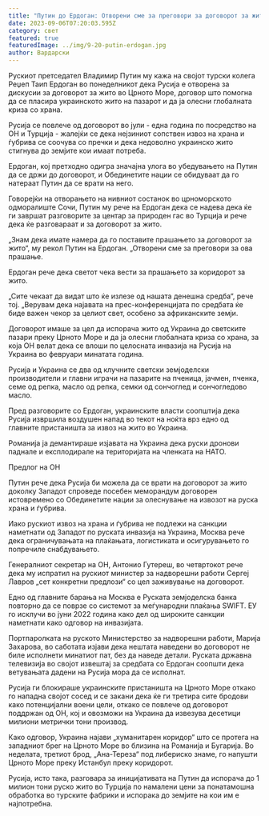 ```yaml
---
title: "Путин до Ердоган: Отворени сме за преговори за договорот за жито"
date: 2023-09-06T07:20:03.595Z
category: свет
featured: true
featuredImage: ../img/9-20-putin-erdogan.jpg
author: Вардарски
---
```

Рускиот претседател Владимир Путин му кажа на својот турски колега Реџеп Таип Ердоган во понеделникот дека Русија е отворена за дискусии за договорот за жито во Црното Море, договор што помогна да се пласира украинското жито на пазарот и да ја олесни глобалната криза со храна.

Русија се повлече од договорот во јули - една година по посредство на ОН и Турција - жалејќи се дека нејзиниот сопствен извоз на храна и ѓубрива се соочува со пречки и дека недоволно украинско жито стигнува до земјите кои имаат потреба.

Ердоган, кој претходно одигра значајна улога во убедувањето на Путин да се држи до договорот, и Обединетите нации се обидуваат да го натераат Путин да се врати на него.

Говорејќи на отворањето на нивниот состанок во црноморското одморалиште Сочи, Путин му рече на Ердоган дека се надева дека ќе ги завршат разговорите за центар за природен гас во Турција и рече дека ќе разговараат и за договорот за жито.

„Знам дека имате намера да го поставите прашањето за договорот за жито“, му рекол Путин на Ердоган. „Отворени сме за преговори за ова прашање.

Ердоган рече дека светот чека вести за прашањето за коридорот за жито.

„Сите чекаат да видат што ќе излезе од нашата денешна средба“, рече тој. „Верувам дека најавата на прес-конференцијата по средбата ќе биде важен чекор за целиот свет, особено за африканските земји.

Договорот имаше за цел да испорача жито од Украина до светските пазари преку Црното Море и да ја олесни глобалната криза со храна, за која ОН велат дека се влоши по целосната инвазија на Русија на Украина во февруари минатата година.

Русија и Украина се два од клучните светски земјоделски производители и главни играчи на пазарите на пченица, јачмен, пченка, семе од репка, масло од репка, семки од сончоглед и сончогледово масло.

Пред разговорите со Ердоган, украинските власти соопштија дека Русија извршила воздушен напад во текот на ноќта врз едно од главните пристаништа за извоз на жито во Украина.

Романија ја демантираше изјавата на Украина дека руски дронови паднале и експлодирале на територијата на членката на НАТО.

Предлог на ОН

Путин рече дека Русија би можела да се врати на договорот за жито доколку Западот спроведе посебен меморандум договорен истовремено со Обединетите нации за олеснување на извозот на руска храна и ѓубрива.

Иако рускиот извоз на храна и ѓубрива не подлежи на санкции наметнати од Западот по руската инвазија на Украина, Москва рече дека ограничувањата на плаќањата, логистиката и осигурувањето го попречиле снабдувањето.

Генералниот секретар на ОН, Антонио Гутереш, во четвртокот рече дека му испратил на рускиот министер за надворешни работи Сергеј Лавров „сет конкретни предлози“ со цел заживување на договорот.

Едно од главните барања на Москва е Руската земјоделска банка повторно да се поврзе со системот за меѓународни плаќања SWIFT. ЕУ го исклучи во јуни 2022 година како дел од широките санкции наметнати како одговор на инвазијата.

Портпаролката на руското Министерство за надворешни работи, Марија Захарова, во саботата изјави дека нештата наведени во договорот не биле исполнети минатиот пат, без да наведе детали. Руската државна телевизија во својот извештај за средбата со Ердоган соопшти дека ветувањата дадени на Русија мора да се исполнат.

Русија ги блокираше украинските пристаништа на Црното Море откако го нападна својот сосед и се закани дека ќе ги третира сите бродови како потенцијални воени цели, откако се повлече од договорот поддржан од ОН, кој и овозможи на Украина да извезува десетици милиони метрички тони производ.

Како одговор, Украина најави „хуманитарен коридор“ што се протега на западниот брег на Црното Море во близина на Романија и Бугарија. Во неделата, третиот брод, „Ана-Тереза“ под либериско знаме, го напушти Црното Море преку Истанбул преку коридорот.

Русија, исто така, разговара за иницијативата на Путин да испорача до 1 милион тони руско жито во Турција по намалени цени за понатамошна обработка во турските фабрики и испорака до земјите на кои им е најпотребна.